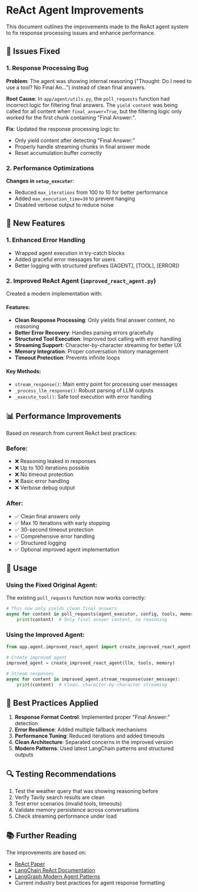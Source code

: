 # ReAct Agent Improvements

This document outlines the improvements made to the ReAct agent system to fix response processing issues and enhance performance.

## 🐛 **Issues Fixed**

### 1. Response Processing Bug

**Problem**: The agent was showing internal reasoning ("Thought: Do I need to use a tool? No Final An...") instead of clean final answers.

**Root Cause**: In `app/agent/utils.py`, the `poll_requests` function had incorrect logic for filtering final answers. The `yield content` was being called for all content when `final_answer=True`, but the filtering logic only worked for the first chunk containing "Final Answer:".

**Fix**: Updated the response processing logic to:

- Only yield content after detecting "Final Answer:"
- Properly handle streaming chunks in final answer mode
- Reset accumulation buffer correctly

### 2. Performance Optimizations

**Changes in `setup_executer`**:

- Reduced `max_iterations` from 100 to 10 for better performance
- Added `max_execution_time=30` to prevent hanging
- Disabled verbose output to reduce noise

## 🚀 **New Features**

### 1. Enhanced Error Handling

- Wrapped agent execution in try-catch blocks
- Added graceful error messages for users
- Better logging with structured prefixes ([AGENT], [TOOL], [ERROR])

### 2. Improved ReAct Agent (`improved_react_agent.py`)

Created a modern implementation with:

#### Features:

- **Clean Response Processing**: Only yields final answer content, no reasoning
- **Better Error Recovery**: Handles parsing errors gracefully
- **Structured Tool Execution**: Improved tool calling with error handling
- **Streaming Support**: Character-by-character streaming for better UX
- **Memory Integration**: Proper conversation history management
- **Timeout Protection**: Prevents infinite loops

#### Key Methods:

- `stream_response()`: Main entry point for processing user messages
- `_process_llm_response()`: Robust parsing of LLM outputs
- `_execute_tool()`: Safe tool execution with error handling

## 📊 **Performance Improvements**

Based on research from current ReAct best practices:

### Before:

- ❌ Reasoning leaked in responses
- ❌ Up to 100 iterations possible
- ❌ No timeout protection
- ❌ Basic error handling
- ❌ Verbose debug output

### After:

- ✅ Clean final answers only
- ✅ Max 10 iterations with early stopping
- ✅ 30-second timeout protection
- ✅ Comprehensive error handling
- ✅ Structured logging
- ✅ Optional improved agent implementation

## 🔧 **Usage**

### Using the Fixed Original Agent:

The existing `poll_requests` function now works correctly:

```python
# This now only yields clean final answers
async for content in poll_requests(agent_executor, config, tools, memory, message):
    print(content)  # Only final answer content, no reasoning
```

### Using the Improved Agent:

```python
from app.agent.improved_react_agent import create_improved_react_agent

# Create improved agent
improved_agent = create_improved_react_agent(llm, tools, memory)

# Stream responses
async for content in improved_agent.stream_response(user_message):
    print(content)  # Clean, character-by-character streaming
```

## 🎯 **Best Practices Applied**

1. **Response Format Control**: Implemented proper "Final Answer:" detection
2. **Error Resilience**: Added multiple fallback mechanisms
3. **Performance Tuning**: Reduced iterations and added timeouts
4. **Clean Architecture**: Separated concerns in the improved version
5. **Modern Patterns**: Used latest LangChain patterns and structured outputs

## 🔍 **Testing Recommendations**

1. Test the weather query that was showing reasoning before
2. Verify Tavily search results are clean
3. Test error scenarios (invalid tools, timeouts)
4. Validate memory persistence across conversations
5. Check streaming performance under load

## 📚 **Further Reading**

The improvements are based on:

- [ReAct Paper](https://arxiv.org/abs/2210.03629)
- [LangChain ReAct Documentation](https://python.langchain.com/docs/modules/agents/agent_types/react/)
- [LangGraph Modern Agent Patterns](https://langchain-ai.github.io/langgraph/how-tos/react-agent-from-scratch/)
- Current industry best practices for agent response formatting
